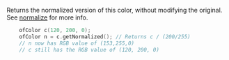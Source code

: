 Returns the normalized version of this color, without modifying the original. 
See [normalize](#normalize) for more info.

```cpp
    ofColor c(120, 200, 0);
    ofColor n = c.getNormalized(); // Returns c / (200/255)
    // n now has RGB value of (153,255,0)
    // c still has the RGB value of (120, 200, 0)
```
